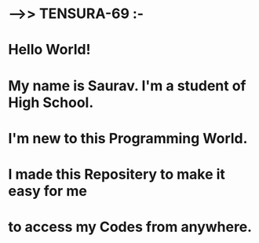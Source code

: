 # -->> TENSURA-69  :-
 
# Hello World!
# My name is Saurav. I'm a student of High School.
# I'm new to this Programming World.
# I made this Repositery to make it easy for me
# to access my Codes from anywhere.

